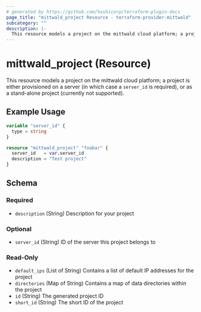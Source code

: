 ```yaml
---
# generated by https://github.com/hashicorp/terraform-plugin-docs
page_title: "mittwald_project Resource - terraform-provider-mittwald"
subcategory: ""
description: |-
  This resource models a project on the mittwald cloud platform; a project is either provisioned on a server (in which case a server_id is required), or as a stand-alone project (currently not supported).
---
```


# mittwald_project (Resource)

This resource models a project on the mittwald cloud platform; a project is either provisioned on a server (in which case a `server_id` is required), or as a stand-alone project (currently not supported).

## Example Usage

```terraform
variable "server_id" {
  type = string
}

resource "mittwald_project" "foobar" {
  server_id   = var.server_id
  description = "Test project"
}
```

<!-- schema generated by tfplugindocs -->
## Schema

### Required

- `description` (String) Description for your project

### Optional

- `server_id` (String) ID of the server this project belongs to

### Read-Only

- `default_ips` (List of String) Contains a list of default IP addresses for the project
- `directories` (Map of String) Contains a map of data directories within the project
- `id` (String) The generated project ID
- `short_id` (String) The short ID of the project
